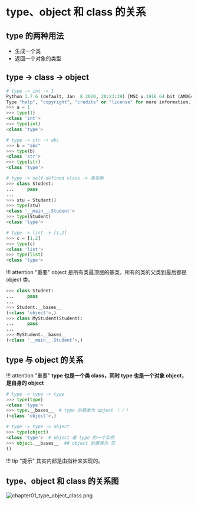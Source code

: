 # type、object 和 class 的关系

## type 的两种用法

- 生成一个类
- 返回一个对象的类型

## type -> class -> object

```python
# type -> int -> 1
Python 3.7.6 (default, Jan  8 2020, 20:23:39) [MSC v.1916 64 bit (AMD64)] :: Anaconda, Inc. on win32
Type "help", "copyright", "credits" or "license" for more information.
>>> a = 1
>>> type(1)
<class 'int'>
>>> type(int)
<class 'type'>
```

```python
# type -> str -> abc
>>> b = "abc"
>>> type(b)
<class 'str'>
>>> type(str)
<class 'type'>
```

```python
# type -> self-defined class -> 类实例
>>> class Student:
...     pass
...
>>> stu = Student()
>>> type(stu)
<class '__main__.Student'>
>>> type(Student)
<class 'type'>
```

```python
# type -> list -> [1,2]
>>> c = [1,2]
>>> type(c)
<class 'list'>
>>> type(list)
<class 'type'>

```

!!! attention "重要"
    object 是所有类最顶层的基类，所有的类的父类到最后都是 object 类。

```python
>>> class Student:
...     pass
...
>>> Student.__bases__
(<class 'object'>,)
>>> class MyStudent(Student):
...     pass
...
>>> MyStudent.__bases__
(<class '__main__.Student'>,)
```

## type 与 object 的关系

!!! attention "重要"
    **type 也是一个类 class，同时 type 也是一个对象 object，是自身的 object**

```python
# type -> type -> type
>>> type(type)
<class 'type'>
>>> type.__bases__  # type 的基类为 object ！！！
(<class 'object'>,)
```

```python
# type -> type -> object
>>> type(object)
<class 'type'>  # object 是 type 的一个实例
>>> object.__bases__  ## object 的基类为 空
()

```

!!! tip "提示"
    其实内部是由指针来实现的。

## type、object 和 class 的关系图
![chapter01_type_object_class.png](https://i.loli.net/2021/08/03/rFeYlzPBZG4XNKd.png)